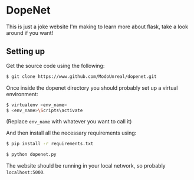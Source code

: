 # DopeNet
This is just a joke website I'm making to learn more about flask,
take a look around if you want!

## Setting up
Get the source code using the following:

```bash
$ git clone https://www.github.com/ModoUnreal/dopenet.git
```

Once inside the dopenet directory you should probably set up a virtual environment:

```bash
$ virtualenv <env_name>
$ <env_name>\Scripts\activate
```

(Replace `env_name` with whatever you want to call it)

And then install all the necessary requirements using:

```bash
$ pip install -r requirements.txt
```

```bash
$ python dopenet.py
```

The website should be running in your local network, so probably `localhost:5000`.
